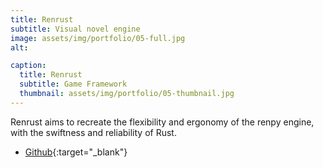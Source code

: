 ```yaml
---
title: Renrust
subtitle: Visual novel engine
image: assets/img/portfolio/05-full.jpg
alt:

caption:
  title: Renrust
  subtitle: Game Framework
  thumbnail: assets/img/portfolio/05-thumbnail.jpg
---
```


Renrust aims to recreate the flexibility and ergonomy of the renpy engine, with the swiftness and reliability of Rust.

- [Github](https://github.com/kisiseldwarf/Renrust){:target="_blank"}